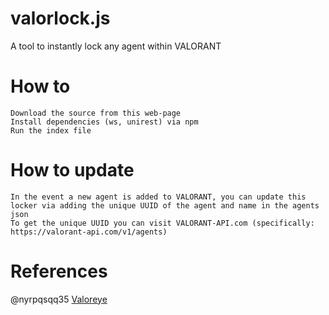 # valorlock.js
A tool to instantly lock any agent within VALORANT<br>

# How to

```
Download the source from this web-page
Install dependencies (ws, unirest) via npm
Run the index file
```

# How to update

```
In the event a new agent is added to VALORANT, you can update this locker via adding the unique UUID of the agent and name in the agents json
To get the unique UUID you can visit VALORANT-API.com (specifically: https://valorant-api.com/v1/agents)
```

# References
@nyrpqsqq35 [Valoreye](https://github.com/nyrpqsqq35/valoreye-archive)
